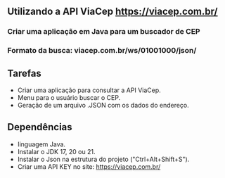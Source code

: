
## Utilizando a API ViaCep https://viacep.com.br/
### Criar uma aplicação em Java para um buscador de CEP
### Formato da busca:  viacep.com.br/ws/01001000/json/

## Tarefas
* Criar uma aplicação para consultar a API ViaCep.
* Menu para o usuário buscar o CEP.
* Geração de um arquivo .JSON com os dados do endereço.

## Dependências
* linguagem Java.
 * Instalar o JDK 17, 20 ou 21.
 * Instalar o Json na estrutura do projeto ("Ctrl+Alt+Shift+S").
 * Criar uma API KEY no site: https://viacep.com.br/
